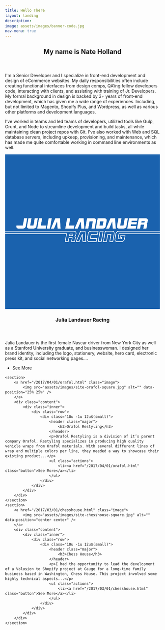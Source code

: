 ```yaml
---
title: Hello There
layout: landing
description: 
image: assets/images/banner-code.jpg
nav-menu: true
---
```


<div id="main">

<section id="one">
    <div class="inner">
        <header class="major">
            <h2>My name is Nate Holland</h2>
        </header>
        <div class="row">
            <div class="6u 12u$(small)">
                <p>I'm a Senior Developer and I specialize in front-end development and design of eCommerce websites. My daily responsibilities often include creating functional interfaces from design comps, QA’ing fellow developers code, interacting with clients, and assisting with training of Jr. Developers. My formal background in design is backed by 3+ years of front-end development, which has given me a wide range of experiences. Including, but not limited to Magento, Shopify Plus, and Wordpress, as well as various other platforms and development languages.</p>
            </div>
            <div class="6u 12u$(small)">
                <p>I’ve worked in teams and led teams of developers, utilized tools like Gulp, Grunt, and Node to streamline development and build tasks, all while maintaining clean project repos with Git. I've also worked with Web and SQL database servers, including upkeep, provisioning, and maintenance, which has made me quite comfortable working in command line environments as well.</p>
            </div>
        </div>
    </div>
</section>

<section id="two" class="spotlights">
    <section>
        <a href="/2017/09/01/julia-landauer-racing.html" class="image">
            <img src="assets/images/site-jlr-square.jpg" alt="" data-position="top center" />
        </a>
        <div class="content">
            <div class="inner">
                <header class="major">
                    <h3>Julia Landauer Racing</h3>
                </header>
                <p>Julia Landauer is the first female Nascar driver from New York City as well as a Stanford University graduate, and businesswoman. I designed her brand identity, including the logo, stationery, website, hero card, electronic press kit, and social networking pages....</p>
                <ul class="actions">
                    <li><a href="/2017/09/01/julia-landauer-racing.html" class="button">See More</a></li>
                </ul>
            </div>
        </div>
    </section>

    <section>
        <a href="/2017/04/01/orafol.html" class="image">
            <img src="assets/images/site-orafol-square.jpg" alt="" data-position="25% 25%" />
        </a>
        <div class="content">
            <div class="inner">
                <div class="row">
                    <div class="10u -1u 12u$(small)">
                        <header class="major">
                            <h3>Orafol Restyling</h3>
                        </header>
                        <p>Orafol Restyling is a division of it’s parent company Orafol. Restyling specializes in producing high quality vehicle wraps from Orafol materials. With several different lines of wrap and multiple colors per line, they needed a way to showcase their existing product...</p>
                        <ul class="actions">
                            <li><a href="/2017/04/01/orafol.html" class="button">See More</a></li>
                        </ul>
                    </div>
                </div>
            </div>
        </div>
    </section>
    <section>
        <a href="/2017/03/01/chesshouse.html" class="image">
            <img src="assets/images/site-chesshouse-square.jpg" alt="" data-position="center center" />
        </a>
        <div class="content">
            <div class="inner">
                <div class="row">
                    <div class="10u -1u 12u$(small)">
                        <header class="major">
                            <h3>Chess House</h3>
                        </header>
                        <p>I had the opportunity to lead the development of a Volusion to Shopify project at Gauge for a long-time family business based in Washington, Chess House. This project involved some highly technical aspects...</p>
                        <ul class="actions">
                            <li><a href="/2017/03/01/chesshouse.html" class="button">See More</a></li>
                        </ul>
                    </div>
                </div>
            </div>
        </div>
    </section>
    
</section>

</div>

